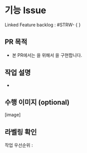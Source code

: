 # 기능 Issue
<!-- Bug Fix / Feature Develop -->
Linked Feature backlog : #STRW- { }

## PR 목적

- 본 PR에서는 <!-- 목적 -->을 위해서 <!-- 작업사항 -->을 구현합니다.
   
## 작업 설명

- 

## 수행 이미지 (optional)

[image]

## 라벨링 확인
작업 우선순위 :
